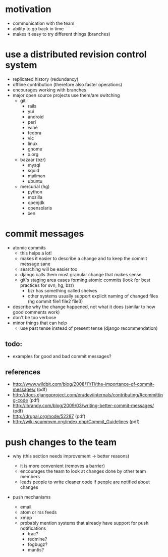 # motivation

* communication with the team
* ability to go back in time
* makes it easy to try different things (branches)

# use a distributed revision control system

* replicated history (redundancy)
* offline contribution (therefore also faster operations)
* encourages working with branches
* major open source projects use them/are switching
  * git
    * rails
    * yui
    * android
    * perl
    * wine
    * fedora
    * vlc
    * linux
    * gnome
    * x.org
  * bazaar (bzr)
    * mysql
    * squid
    * mailman
    * ubuntu
  * mercurial (hg)
    * python
    * mozilla
    * openjdk
    * opensolaris
    * xen

# commit messages

* atomic commits
  * this helps a lot!
  * makes it easier to describe a change and to keep the commit message sane
  * searching will be easier too
  * django calls them most granular change that makes sense
  * git's staging area eases forming atomic commits (look for best practices for svn, hg, bzr)
    * bzr has something called shelves
    * other systems usually support explicit naming of changed files (hg commit file1 file2 file3)
* describe why the change happened, not what it does (similar to how good comments work)
* don't be too verbose
* minor things that can help
  * use past tense instead of present tense (django recommendation)

## todo:

  * examples for good and bad commit messages?

## references 

* http://www.wildbit.com/blog/2008/11/11/the-importance-of-commit-messages/ (pdf)
* http://docs.djangoproject.com/en/dev/internals/contributing/#committing-code (pdf)
* http://lbrandy.com/blog/2009/03/writing-better-commit-messages/ (pdf)
* http://drupal.org/node/52287 (pdf)
* http://wiki.scummvm.org/index.php/Commit_Guidelines (pdf)

# push changes to the team

* why (this section needs improvement -> better reasons)
  * it is more convenient (removes a barrier)
  * encourages the team to look at changes done by other team members
  * leads people to write cleaner code if people are notified about changes

* push mechanisms
  * email
  * atom or rss feeds
  * xmpp
  * probably mention systems that already have support for push notifications
    * trac?
    * redmine?
    * fogbugz?
    * mantis?

